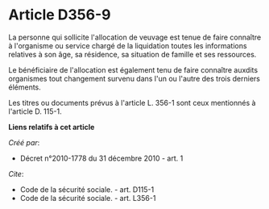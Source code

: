 # Article D356-9

La personne qui sollicite l'allocation de veuvage est tenue de faire connaître à l'organisme ou service chargé de la
liquidation toutes les informations relatives à son âge, sa résidence, sa situation de famille et ses ressources. 

Le bénéficiaire de l'allocation est également tenu de faire connaître auxdits organismes tout changement survenu dans l'un ou
l'autre des trois derniers éléments. 

Les titres ou documents prévus à l'article L. 356-1 sont ceux mentionnés à l'article D. 115-1.

**Liens relatifs à cet article**

_Créé par_:

  - Décret n°2010-1778 du 31 décembre 2010 - art. 1

_Cite_:

  - Code de la sécurité sociale. - art. D115-1
  - Code de la sécurité sociale. - art. L356-1
